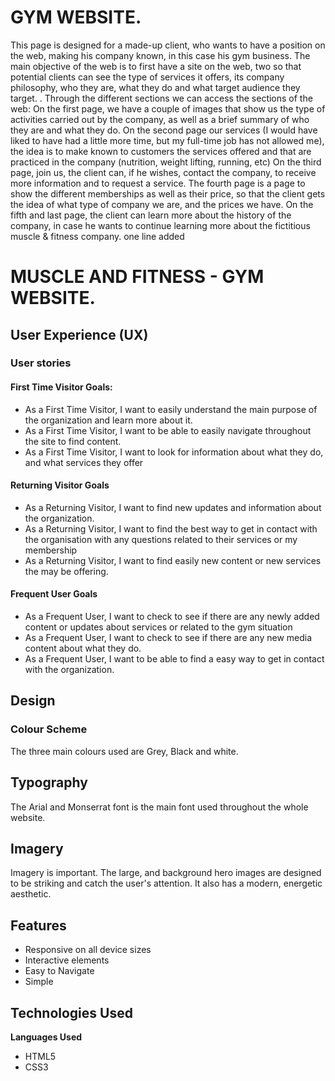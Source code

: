# GYM WEBSITE.

This page is designed for a made-up client, who wants to have a position on the web, making his company known, in this case his gym business.
The main objective of the web is to first have a site on the web, two so that potential clients can see the type of services it offers, its company philosophy, who they are, what they do and what target audience they target. .
Through the different sections we can access the sections of the web:
On the first page, we have a couple of images that show us the type of activities carried out by the company, as well as a brief summary of who they are and what they do.
On the second page our services (I would have liked to have had a little more time, but my full-time job has not allowed me), the idea is to make known to customers the services offered and that are practiced in the company (nutrition, weight lifting, running, etc)
On the third page, join us, the client can, if he wishes, contact the company, to receive more information and to request a service.
The fourth page is a page to show the different memberships as well as their price, so that the client gets the idea of ​​what type of company we are, and the prices we have.
On the fifth and last page, the client can learn more about the history of the company, in case he wants to continue learning more about the fictitious muscle & fitness company.
one line added

# MUSCLE AND FITNESS - GYM WEBSITE.

## User Experience (UX)

### User stories

#### First Time Visitor Goals:

-   As a First Time Visitor, I want to easily understand the main purpose of the organization and learn more about it.
-   As a First Time Visitor, I want to be able to easily navigate throughout the site to find content.
-   As a First Time Visitor, I want to look for information about what they do, and what services they offer

#### Returning Visitor Goals

-   As a Returning Visitor, I want to find new updates and information about the organization.
-   As a Returning Visitor, I want to find the best way to get in contact with the organisation with any questions related to their services or my membership
-   As a Returning Visitor, I want to find easily new content or new services the may be offering.

#### Frequent User Goals

-   As a Frequent User, I want to check to see if there are any newly added content or updates about services or related to the gym situation
-   As a Frequent User, I want to check to see if there are any new media content about what they do.
-   As a Frequent User, I want to be able to find a easy way to get in contact with the organization.

## Design

### Colour Scheme

The three main colours used are Grey, Black and white.

## Typography

The Arial and Monserrat font is the main font used throughout the whole website.

## Imagery

Imagery is important. The large, and background hero images are designed to be striking and catch the user's attention. It also has a modern, energetic aesthetic.

<!-- Wireframes

        Home Page Wireframe - View

        Mobile Wireframe - View

        Contact Us Page Wireframe - View -->

## Features

-   Responsive on all device sizes
-   Interactive elements
-   Easy to Navigate
-   Simple

## Technologies Used

**Languages Used**

-   HTML5
-   CSS3
